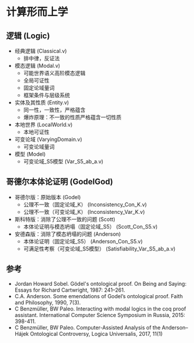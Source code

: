 # 计算形而上学

## 逻辑 (Logic)
- 经典逻辑 (Classical.v)
  - 排中律，反证法
- 模态逻辑 (Modal.v)
  - 可能世界语义高阶模态逻辑
  - 全局可证性
  - 固定论域量词
  - 框架条件与层级系统
- 实体及其性质 (Entity.v)
  - 同一性，一致性，严格蕴含
  - 爆炸原理：不一致的性质严格蕴含一切性质
- 本地世界 (LocalWorld.v)
  - 本地可证性
- 可变论域 (VaryingDomain.v)
  - 可变论域量词
- 模型 (Model)
  - 可变论域_S5模型 (Var_S5_ab_a.v)

## 哥德尔本体论证明 (GodelGod)
- 哥德尔版：原始版本 (Godel)
  - 公理不一致（固定论域_K） (Inconsistency_Con_K.v)
  - 公理不一致（可变论域_K） (Inconsistency_Var_K.v)
- 斯科特版：消除了公理不一致的问题 (Scott)
  - 本体论证明与模态坍塌（固定论域_S5） (Scott_Con_S5.v)
- 安德森版：消除了模态坍塌的问题 (Anderson)
  - 本体论证明（固定论域_S5） (Anderson_Con_S5.v)
  - 可满足性考察（可变论域_S5模型） (Satisfiability_Var_S5_ab_a.v)

## 参考
- Jordan Howard Sobel. Gödel's ontological proof. On Being and Saying: Essays for Richard Cartwright, 1987: 241–261.
- C.A. Anderson. Some emendations of Godel’s ontological proof. Faith and Philosophy, 1990, 7(3).
- C Benzmüller, BW Paleo. Interacting with modal logics in the coq proof assistant. International Computer Science Symposium in Russia, 2015: 398-411.
- C Benzmüller, BW Paleo. Computer-Assisted Analysis of the Anderson–Hájek Ontological Controversy, Logica Universalis, 2017, 11(1)
